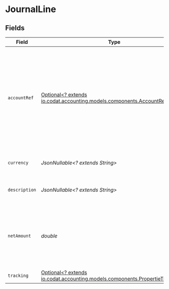 # JournalLine


## Fields

| Field                                                                                                                                                 | Type                                                                                                                                                  | Required                                                                                                                                              | Description                                                                                                                                           |
| ----------------------------------------------------------------------------------------------------------------------------------------------------- | ----------------------------------------------------------------------------------------------------------------------------------------------------- | ----------------------------------------------------------------------------------------------------------------------------------------------------- | ----------------------------------------------------------------------------------------------------------------------------------------------------- |
| `accountRef`                                                                                                                                          | [Optional<? extends io.codat.accounting.models.components.AccountRef>](../../models/components/AccountRef.md)                                         | :heavy_minus_sign:                                                                                                                                    | Data types that reference an account, for example bill and invoice line items, use an accountRef that includes the ID and name of the linked account. |
| `currency`                                                                                                                                            | *JsonNullable<? extends String>*                                                                                                                      | :heavy_minus_sign:                                                                                                                                    | Currency for the journal line item.                                                                                                                   |
| `description`                                                                                                                                         | *JsonNullable<? extends String>*                                                                                                                      | :heavy_minus_sign:                                                                                                                                    | Description of the journal line item.                                                                                                                 |
| `netAmount`                                                                                                                                           | *double*                                                                                                                                              | :heavy_check_mark:                                                                                                                                    | Amount for the journal line. Debit entries are considered positive, and credit entries are considered negative.                                       |
| `tracking`                                                                                                                                            | [Optional<? extends io.codat.accounting.models.components.PropertieTracking2>](../../models/components/PropertieTracking2.md)                         | :heavy_minus_sign:                                                                                                                                    | N/A                                                                                                                                                   |